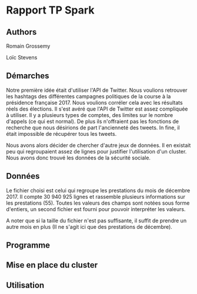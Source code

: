 # Rapport TP Spark

## Authors
Romain Grossemy

Loïc Stevens

## Démarches

Notre première idée était d'utiliser l'API de Twitter. Nous voulions retrouver les hashtags des différentes campagnes politiques de la course à la présidence française 2017.
Nous voulions corréler cela avec les résultats réels des élections.
Il s'est avéré que l'API de Twitter est assez compliquée à utiliser.
Il y a plusieurs types de comptes, des limites sur le nombre d'appels (ce qui est normal).
 De plus ils n'offraient pas les fonctions de recherche que nous désirions de part l'ancienneté des tweets. In fine, il était impossible de récupérer tous les tweets.

Nous avons alors décider de chercher d'autre jeux de données. Il en existait peu qui regroupaient assez de lignes pour justifier l'utilisation d'un cluster.
 Nous avons donc trouvé les données de la sécurité sociale.

## Données

Le fichier choisi est celui qui regroupe les prestations du mois de décembre 2017. Il compte 30 940 925 lignes et rassemble plusieurs informations sur les prestations (55).
Toutes les valeurs des champs sont notées sous forme d'entiers, un second fichier est fourni pour pouvoir interpréter les valeurs.

A noter que si la taille du fichier n'est pas suffisante, il suffit de prendre un autre mois en plus (Il ne s'agit ici que des prestations de décembre).

## Programme
## Mise en place du cluster
## Utilisation
